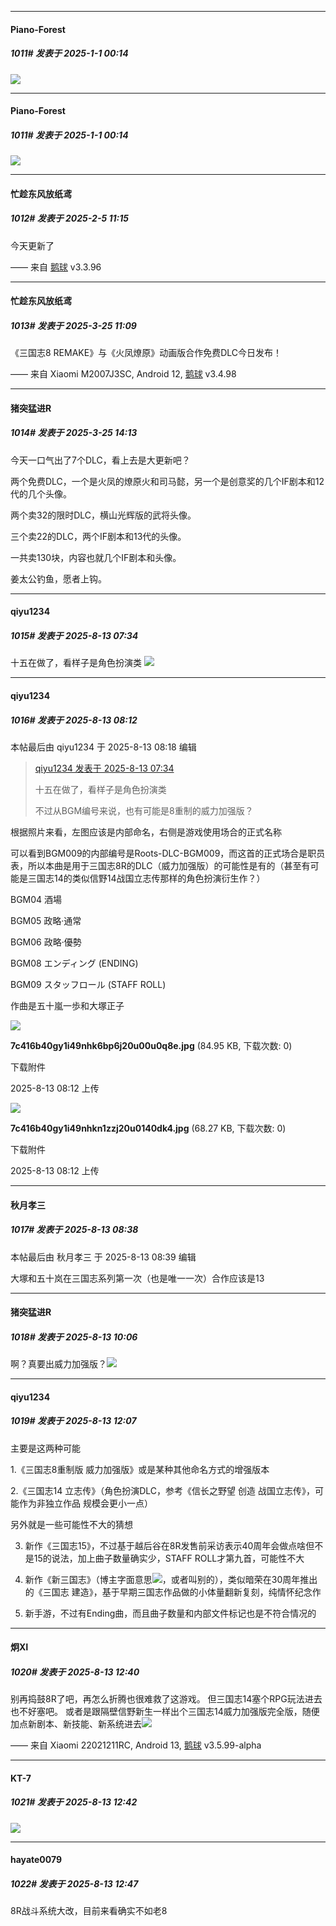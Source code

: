 ﻿
*****

####  Piano-Forest  
##### 1011#       发表于 2025-1-1 00:14

<img src="https://p.sda1.dev/21/7a7f55a76fc76aaa25b1b5cdafb73652/006Jp6hMgy1hwzhn8sw7ij31hd0u0au8.jpg" referrerpolicy="no-referrer">


*****

####  Piano-Forest  
##### 1011#       发表于 2025-1-1 00:14

<img src="https://p.sda1.dev/21/7a7f55a76fc76aaa25b1b5cdafb73652/006Jp6hMgy1hwzhn8sw7ij31hd0u0au8.jpg" referrerpolicy="no-referrer">

*****

####  忙趁东风放纸鸢  
##### 1012#       发表于 2025-2-5 11:15

今天更新了

—— 来自 [鹅球](https://www.pgyer.com/GcUxKd4w) v3.3.96

*****

####  忙趁东风放纸鸢  
##### 1013#       发表于 2025-3-25 11:09

《三国志8 REMAKE》与《火凤燎原》动画版合作免费DLC今日发布！

—— 来自 Xiaomi M2007J3SC, Android 12, [鹅球](https://www.pgyer.com/GcUxKd4w) v3.4.98


*****

####  猪突猛进R  
##### 1014#       发表于 2025-3-25 14:13

今天一口气出了7个DLC，看上去是大更新吧？

两个免费DLC，一个是火凤的燎原火和司马懿，另一个是创意奖的几个IF剧本和12代的几个头像。

两个卖32的限时DLC，横山光辉版的武将头像。

三个卖22的DLC，两个IF剧本和13代的头像。

一共卖130块，内容也就几个IF剧本和头像。

姜太公钓鱼，愿者上钩。

*****

####  qiyu1234  
##### 1015#       发表于 2025-8-13 07:34

十五在做了，看样子是角色扮演类
<img src="https://p.sda1.dev/26/686d218f3278410fd00a9abf2db578cf/image.jpg" referrerpolicy="no-referrer">


*****

####  qiyu1234  
##### 1016#       发表于 2025-8-13 08:12

 本帖最后由 qiyu1234 于 2025-8-13 08:18 编辑 

<blockquote><a href="httphttps://stage1st.com/2b/forum.php?mod=redirect&amp;goto=findpost&amp;pid=68257313&amp;ptid=2152799" target="_blank">qiyu1234 发表于 2025-8-13 07:34</a>

十五在做了，看样子是角色扮演类

不过从BGM编号来说，也有可能是8重制的威力加强版？</blockquote>

根据照片来看，左图应该是内部命名，右侧是游戏使用场合的正式名称

可以看到BGM009的内部编号是Roots-DLC-BGM009，而这首的正式场合是职员表，所以本曲是用于三国志8R的DLC（威力加强版）的可能性是有的（甚至有可能是三国志14的类似信野14战国立志传那样的角色扮演衍生作？）

BGM04 酒場  

BGM05 政略·通常 

BGM06 政略·優勢 

BGM08 エンディング (ENDING)    

BGM09 スタッフロール (STAFF ROLL) 

作曲是五十嵐一歩和大塚正子

<img src="https://img.stage1st.com/forum/202508/13/081208yfzx8vf5b8xbe6bb.jpg" referrerpolicy="no-referrer">

<strong>7c416b40gy1i49nhk6bp6j20u00u0q8e.jpg</strong> (84.95 KB, 下载次数: 0)

下载附件

2025-8-13 08:12 上传

<img src="https://img.stage1st.com/forum/202508/13/081208fhrlryrurbcscpr6.jpg" referrerpolicy="no-referrer">

<strong>7c416b40gy1i49nhkn1zzj20u0140dk4.jpg</strong> (68.27 KB, 下载次数: 0)

下载附件

2025-8-13 08:12 上传


*****

####  秋月孝三  
##### 1017#       发表于 2025-8-13 08:38

 本帖最后由 秋月孝三 于 2025-8-13 08:39 编辑 

大塚和五十岚在三国志系列第一次（也是唯一一次）合作应该是13


*****

####  猪突猛进R  
##### 1018#       发表于 2025-8-13 10:06

啊？真要出威力加强版？<img src="https://static.stage1st.com/image/smiley/face2017/067.png" referrerpolicy="no-referrer">


*****

####  qiyu1234  
##### 1019#       发表于 2025-8-13 12:07

主要是这两种可能

1.《三国志8重制版 威力加强版》或是某种其他命名方式的增强版本

2.《三国志14 立志传》（角色扮演DLC，参考《信长之野望 创造 战国立志传》，可能作为非独立作品 规模会更小一点）

另外就是一些可能性不大的猜想

3. 新作《三国志15》，不过基于越后谷在8R发售前采访表示40周年会做点啥但不是15的说法，加上曲子数量确实少，STAFF ROLL才第九首，可能性不大

4. 新作《新三国志》（博主字面意思<img src="https://static.stage1st.com/image/smiley/face2017/068.png" referrerpolicy="no-referrer">，或者叫别的），类似暗荣在30周年推出的《三国志 建造》，基于早期三国志作品做的小体量翻新复刻，纯情怀纪念作

5. 新手游，不过有Ending曲，而且曲子数量和内部文件标记也是不符合情况的


*****

####  炯Ⅺ  
##### 1020#       发表于 2025-8-13 12:40

别再捣鼓8R了吧，再怎么折腾也很难救了这游戏。
但三国志14塞个RPG玩法进去也不好塞吧。
或者是跟隔壁信野新生一样出个三国志14威力加强版完全版，随便加点新剧本、新技能、新系统进去<img src="https://static.stage1st.com/image/smiley/face2017/015.png" referrerpolicy="no-referrer">

—— 来自 Xiaomi 22021211RC, Android 13, [鹅球](https://www.pgyer.com/xfPejhuq) v3.5.99-alpha

*****

####  KT-7  
##### 1021#       发表于 2025-8-13 12:42

<img src="https://static.stage1st.com/image/smiley/face2017/037.png" referrerpolicy="no-referrer">


*****

####  hayate0079  
##### 1022#       发表于 2025-8-13 12:47

8R战斗系统大改，目前来看确实不如老8

